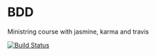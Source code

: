 # BDD
Ministring course with jasmine, karma and travis

[![Build Status](https://travis-ci.org/sergiogoncalves/BDD.svg?branch=master)](https://travis-ci.org/sergiogoncalves/BDD)